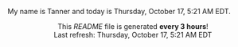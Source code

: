 My name is Tanner and today is Thursday, October 17, 5:21 AM EDT.

<p align="center">This <i>README</i> file is generated <b>every 3 hours</b>!</br>Last refresh: Thursday, October 17, 5:21 AM EDT<br /></p>
